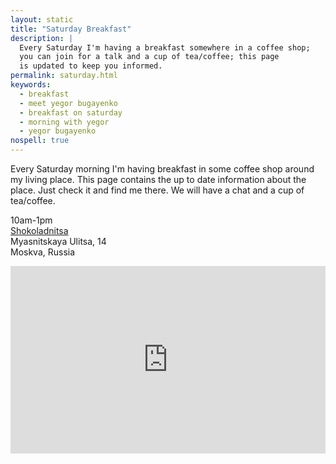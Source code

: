 ```yaml
---
layout: static
title: "Saturday Breakfast"
description: |
  Every Saturday I'm having a breakfast somewhere in a coffee shop;
  you can join for a talk and a cup of tea/coffee; this page
  is updated to keep you informed.
permalink: saturday.html
keywords:
  - breakfast
  - meet yegor bugayenko
  - breakfast on saturday
  - morning with yegor
  - yegor bugayenko
nospell: true
---
```


Every Saturday morning I'm having breakfast in some coffee shop
around my living place. This page contains the up to date information about
the place. Just check it and find me there. We will have a chat
and a cup of tea/coffee.

10am-1pm<br/>
[Shokoladnitsa](http://shoko.ru/moskva/)<br/>
Myasnitskaya Ulitsa, 14<br/>
Moskva, Russia

<iframe src="https://www.google.com/maps/embed?pb=!1m18!1m12!1m3!1d2244.895090846206!2d37.6323682690259!3d55.76032460707847!2m3!1f0!2f0!3f0!3m2!1i1024!2i768!4f13.1!3m3!1m2!1s0x46b54a5e77cfb59d%3A0x86b8d75416a93e8d!2sShokoladnitsa!5e0!3m2!1sen!2sru!4v1518799154224"
  frameborder="0" style="width:100%;height:300px;border:0;max-width:100%"></iframe>
